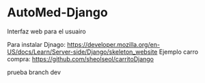 # AutoMed-Django
Interfaz web para el usuairo


Para instalar Djnago: https://developer.mozilla.org/en-US/docs/Learn/Server-side/Django/skeleton_website
Ejemplo carro compra: https://github.com/sheolseol/carritoDjango

prueba branch dev

